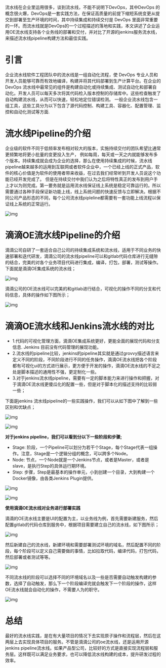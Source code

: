 流水线在企业里运用很多，谈到流水线，不能不说明下DevOps，其中DevOps 的概念很火爆，DevOps是一套实践方法，在保证高质量的前提下缩短系统变更从提交到部署至生产环境的时间，其中持续集成和持续交付是 DevOps 里面非常重要的一环。而流水线就是DevOps的一个过程描述的落地和实践，本文讲述了企业运用OE流水线支持各个业务线的部署和交付，并对比了开源的jenkins服务流水线，来描述流水线pipeline构建方法和最佳实践。



# 引言

企业流水线软件工程团队中的流水线是一组自动化流程，使 DevOps 专业人员和开发人员能够可靠而有效地编译，构建并将其代码部署到生产计算平台。在企业的DevOps 流水线中最常见的组件是构建自动化或持续集成、测试自动化和部署自动化。开发人员可以每天多次将其代码检入版本控制的存储库中。这些检查触发了自动构建流水线，从而可以快速，轻松地定位错误检测。 一般企业流水线包含一组工具，这些工具分为以下包含了源代码控制、构建工具、容器化、配置管理、监控和自动化测试等方面.



# 流水线Pipeline的介绍

企业级的软件不同于低频率发布相对较大的版本，实施持续交付的团队希望比通常更频繁地将更小批量的变更投入生产， 例如每周，每天或一天之内就能够发布多个版本。持续集成就会成为企业的选择，那么在使用持续集成的时候，流水线pipeline越来越多的运用到互联网或者软件企业中，一个已经上线的正式产品，软件的核心价值是为软件的使用者带来收益，在过去我们经常听到开发人员说这个功能已经开发完成了。 但是在持续交付中我们认为之后将特性真正的发布到用户手上才以为则完成。第一要务就是运用流水线保证线上系统是稳定可靠运行的。所以需要通过各种手段保证新功能上线，线上系统问题的快速反馈与立即解决。根据不同公司产品形态的不同，每个公司流水线pipleline都需要有一套功能上线流程以保证线上系统的正常运行。

![img](./assert/do1_E8vT3gQAqnCALYWuzBlN.png)



# **滴滴OE流水线Pipeline的介绍**

滴滴公司自研了一套适合自己公司的持续集成系统和流水线，适用于不同业务的快速部署和迭代研发，滴滴公司的流水线pipeline可以和gitlab代码仓库进行无缝隙的结合，完美的对各个业务项目代码进行集成，编译，打包，部署，测试等操作。下面就是滴滴OE集成系统的流水线；

![img](./assert/do1_VUMTCDwTF9SpKRfAQc9l.png)



滴滴公司的OE流水线可以完美的和gitlab进行结合，可视化的操作不同的分支和代码信息，具体的操作如下图所示；

![img](./assert/do1_GDfxCBURAw3gDsX473S4.png)



# **滴滴OE流水线和Jenkins流水线的对比**

- 1.代码的可视化管理方面，滴滴OE集成系统更好，更能全面的展现代码和分支信息. Jenkins 目前没有代码管理的展现功能。
- 2.流水线的pipeline比较，jenkins的pipeline其实就是通过grovvy描述语言来定义不同的阶段，不同阶段进行不同的任务操作，滴滴OE流水线把各个阶段都有可视化ui的方式进行展示，更方便于开发的操作，滴滴OE流水线的不足之处是脚本描述的通用性不强，更定制化一些。
- 3.对于jenkins流水线pipeline，需要有一定的脚本能力来进行操作和把握，对于滴滴OE流水线更傻瓜化的配置一些，但是对于脚本化的描述支持的比较弱一些；

下面是jenkins 流水线pipeline的一些实践操作，我们可以从如下图中了解到一些区别和优缺点；

![img](./assert/do1_tvdLDRpDELqD63xt5f3L.png)

![img](./assert/do1_gH27dsBAgRnpAwqtJqqx.png)



**对于jenkins pipeline，我们可以看到分以下一些阶段和步骤;**

- Stage: 阶段，一个Pipeline可以划分为若干个Stage，每个Stage代表一组操作。注意，Stage是一个逻辑分组的概念，可以跨多个Node。
- Node: 节点，一个Node就是一个Jenkins节点，或者是Master，或者是slave，是执行Step的具体运行期环境。
- Step: 步骤，Step是最基本的操作单元，小到创建一个目录，大到构建一个Docker镜像，由各类Jenkins Plugin提供。

![img](./assert/do1_3VSi34cEYIMBWxDIwz3C.png)

![img](./assert/do1_3CPhzmvu1isNXsUUayX1.png)



**使用滴滴OE流水线对业务进行部署实践**

滴滴的OE流水线主要是UI的配置为主，以业务线为例，首先需要新建服务，然后配置gitlab的代码仓库到服务中，根据项目需要建立自己的流水线，如下图所示；

![img](./assert/do1_NE13SH72y6aXVlSznYGI.png)



然后新建自己的流水线，新建环境和需要部署测试环境的域名，然后配置不同的阶段，每个阶段可以定义自己需要做的事情，比如拉取代码，编译代码，打包代码，然后部署或者测试等等。

![img](./assert/do1_JebB2RxapdAEFxE6gwAE.png)



不同流水线的阶段可以选择不同的环境域名以及一些是否需要自动触发构建的参数，选择了自动触发，那么下一个阶段编译完就会触发下一个阶段的操作，这样OE流水线就会自动化的操作，不需要人为的职守。



![img](./assert/do1_1IHuNNQy3FSN25qFFhjn.png)



# 总结

最好的流水线实践，是在有大量项目的情况下去实现原子操作和流程层，然后在这两层上去实现具体项目的服务。不管是滴滴公司的oe流水线，还是运用开源jenkins pipeline流水线。如果产品型公司，比较好的方式是直接实现流程层和服务层。这样既可以满足业务要求，也可以降低流水线构建的成本，提升研发过程的效率。
